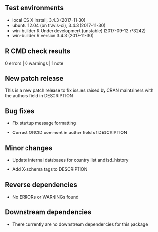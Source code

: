 ## Test environments  
* local OS X install, 3.4.3 (2017-11-30)
* ubuntu 12.04 (on travis-ci), 3.4.3 (2017-11-30)
* win-builder R Under development (unstable) (2017-09-12 r73242)
* win-builder R version 3.4.3 (2017-11-30)

## R CMD check results

0 errors | 0 warnings | 1 note

## New patch release

This is a new patch release to fix issues raised by CRAN maintainers with
the authors field in DESCRIPTION

## Bug fixes

- Fix startup message formatting

- Correct ORCID comment in author field of DESCRIPTION

## Minor changes

- Update internal databases for country list and isd_history

- Add X-schema tags to DESCRIPTION

## Reverse dependencies

- No ERRORs or WARNINGs found

## Downstream dependencies

- There currently are no downstream dependencies for this package
